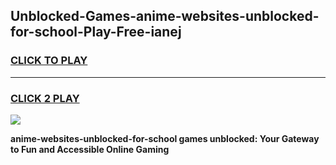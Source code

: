 
## Unblocked-Games-anime-websites-unblocked-for-school-Play-Free-ianej
<h3>
<a href="https://premium76.site?title=anime-websites-unblocked-for-school&ref=19M">CLICK TO PLAY</a></h3>
<hr>

<h3>
<a href="https://premium76.site?title=anime-websites-unblocked-for-school&ref=19M">CLICK 2 PLAY</a>
  
</h3>

<a href="https://premium76.site?title=anime-websites-unblocked-for-school&ref=19M"><img src="https://clearcache.store/games.png"></a>


**anime-websites-unblocked-for-school games unblocked: Your Gateway to Fun and Accessible Online Gaming**
